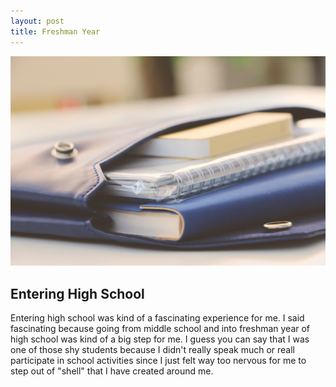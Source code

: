 ```yaml
---
layout: post
title: Freshman Year
---
```


![My Freshman year](/images/blur-book-book-bindings-1083728.jpg)

## Entering High School

Entering high school was kind of a fascinating experience for me. I said fascinating because going from middle school and into freshman year of high school was kind of a big step for me. I guess you can say that I was one of those shy students because I didn't really speak much or reall participate in school activities since I just felt way too nervous for me to step out of "shell" that I have created around me. 

